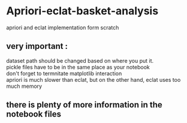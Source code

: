 # Apriori-eclat-basket-analysis
apriori and eclat implementation form scratch
## very important :
dataset path should be changed based on where you put it.<br/>
pickle files have to be in the same place as your notebook<br/>
don't forget to termnitate matplotlib interaction <br/>
apriori is much slower than eclat, but on the other hand,
eclat uses too much memory<br/>
## there is plenty of more information in the notebook files
